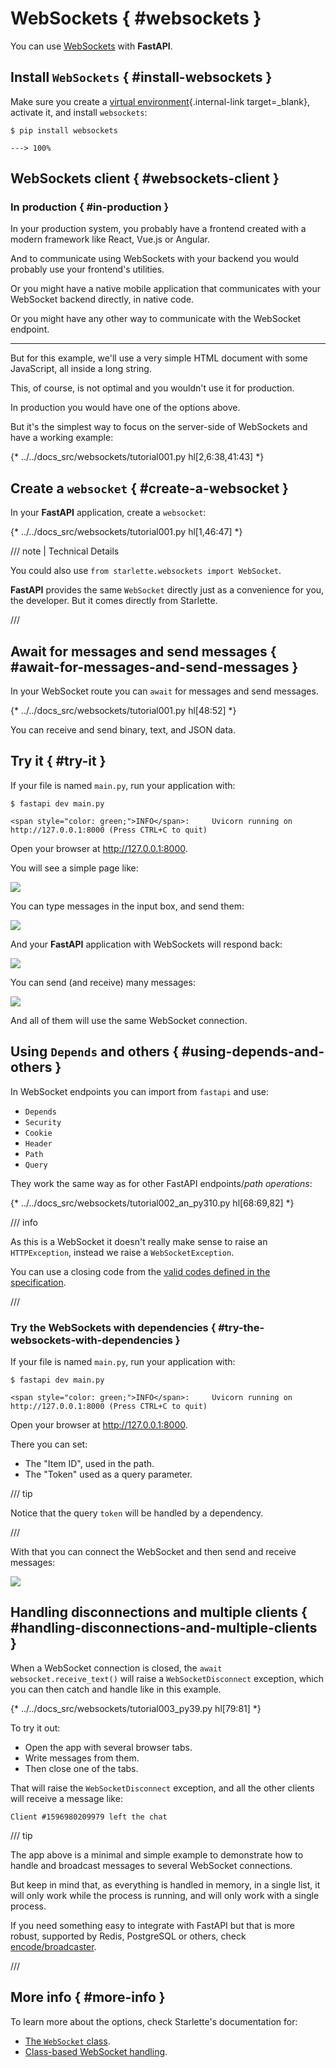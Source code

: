 # WebSockets { #websockets }

You can use <a href="https://developer.mozilla.org/en-US/docs/Web/API/WebSockets_API" class="external-link" target="_blank">WebSockets</a> with **FastAPI**.

## Install `WebSockets` { #install-websockets }

Make sure you create a [virtual environment](../virtual-environments.md){.internal-link target=_blank}, activate it, and install `websockets`:

<div class="termy">

```console
$ pip install websockets

---> 100%
```

</div>

## WebSockets client { #websockets-client }

### In production { #in-production }

In your production system, you probably have a frontend created with a modern framework like React, Vue.js or Angular.

And to communicate using WebSockets with your backend you would probably use your frontend's utilities.

Or you might have a native mobile application that communicates with your WebSocket backend directly, in native code.

Or you might have any other way to communicate with the WebSocket endpoint.

---

But for this example, we'll use a very simple HTML document with some JavaScript, all inside a long string.

This, of course, is not optimal and you wouldn't use it for production.

In production you would have one of the options above.

But it's the simplest way to focus on the server-side of WebSockets and have a working example:

{* ../../docs_src/websockets/tutorial001.py hl[2,6:38,41:43] *}

## Create a `websocket` { #create-a-websocket }

In your **FastAPI** application, create a `websocket`:

{* ../../docs_src/websockets/tutorial001.py hl[1,46:47] *}

/// note | Technical Details

You could also use `from starlette.websockets import WebSocket`.

**FastAPI** provides the same `WebSocket` directly just as a convenience for you, the developer. But it comes directly from Starlette.

///

## Await for messages and send messages { #await-for-messages-and-send-messages }

In your WebSocket route you can `await` for messages and send messages.

{* ../../docs_src/websockets/tutorial001.py hl[48:52] *}

You can receive and send binary, text, and JSON data.

## Try it { #try-it }

If your file is named `main.py`, run your application with:

<div class="termy">

```console
$ fastapi dev main.py

<span style="color: green;">INFO</span>:     Uvicorn running on http://127.0.0.1:8000 (Press CTRL+C to quit)
```

</div>

Open your browser at <a href="http://127.0.0.1:8000" class="external-link" target="_blank">http://127.0.0.1:8000</a>.

You will see a simple page like:

<img src="/img/tutorial/websockets/image01.png">

You can type messages in the input box, and send them:

<img src="/img/tutorial/websockets/image02.png">

And your **FastAPI** application with WebSockets will respond back:

<img src="/img/tutorial/websockets/image03.png">

You can send (and receive) many messages:

<img src="/img/tutorial/websockets/image04.png">

And all of them will use the same WebSocket connection.

## Using `Depends` and others { #using-depends-and-others }

In WebSocket endpoints you can import from `fastapi` and use:

* `Depends`
* `Security`
* `Cookie`
* `Header`
* `Path`
* `Query`

They work the same way as for other FastAPI endpoints/*path operations*:

{* ../../docs_src/websockets/tutorial002_an_py310.py hl[68:69,82] *}

/// info

As this is a WebSocket it doesn't really make sense to raise an `HTTPException`, instead we raise a `WebSocketException`.

You can use a closing code from the <a href="https://tools.ietf.org/html/rfc6455#section-7.4.1" class="external-link" target="_blank">valid codes defined in the specification</a>.

///

### Try the WebSockets with dependencies { #try-the-websockets-with-dependencies }

If your file is named `main.py`, run your application with:

<div class="termy">

```console
$ fastapi dev main.py

<span style="color: green;">INFO</span>:     Uvicorn running on http://127.0.0.1:8000 (Press CTRL+C to quit)
```

</div>

Open your browser at <a href="http://127.0.0.1:8000" class="external-link" target="_blank">http://127.0.0.1:8000</a>.

There you can set:

* The "Item ID", used in the path.
* The "Token" used as a query parameter.

/// tip

Notice that the query `token` will be handled by a dependency.

///

With that you can connect the WebSocket and then send and receive messages:

<img src="/img/tutorial/websockets/image05.png">

## Handling disconnections and multiple clients { #handling-disconnections-and-multiple-clients }

When a WebSocket connection is closed, the `await websocket.receive_text()` will raise a `WebSocketDisconnect` exception, which you can then catch and handle like in this example.

{* ../../docs_src/websockets/tutorial003_py39.py hl[79:81] *}

To try it out:

* Open the app with several browser tabs.
* Write messages from them.
* Then close one of the tabs.

That will raise the `WebSocketDisconnect` exception, and all the other clients will receive a message like:

```
Client #1596980209979 left the chat
```

/// tip

The app above is a minimal and simple example to demonstrate how to handle and broadcast messages to several WebSocket connections.

But keep in mind that, as everything is handled in memory, in a single list, it will only work while the process is running, and will only work with a single process.

If you need something easy to integrate with FastAPI but that is more robust, supported by Redis, PostgreSQL or others, check <a href="https://github.com/encode/broadcaster" class="external-link" target="_blank">encode/broadcaster</a>.

///

## More info { #more-info }

To learn more about the options, check Starlette's documentation for:

* <a href="https://www.starlette.io/websockets/" class="external-link" target="_blank">The `WebSocket` class</a>.
* <a href="https://www.starlette.io/endpoints/#websocketendpoint" class="external-link" target="_blank">Class-based WebSocket handling</a>.
